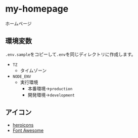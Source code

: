 # my-homepage
ホームページ

## 環境変数
`.env.sample`をコピーして`.env`を同じディレクトリに作成します。

- `TZ`
  - タイムゾーン
- `NODE_ENV`
  - 実行環境
    - 本番環境→`production`
    - 開発環境→`development`

## アイコン
- [heroicons](https://github.com/tailwindlabs/heroicons)
- [Font Awesome](https://fontawesome.com/)
